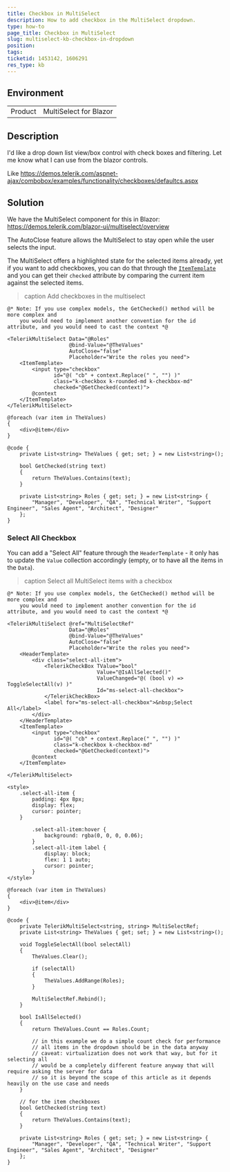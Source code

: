 ```yaml
---
title: Checkbox in MultiSelect
description: How to add checkbox in the MultiSelect dropdown.
type: how-to
page_title: Checkbox in MultiSelect
slug: multiselect-kb-checkbox-in-dropdown
position: 
tags: 
ticketid: 1453142, 1606291
res_type: kb
---
```


## Environment

<table>
    <tbody>
        <tr>
            <td>Product</td>
            <td>MultiSelect for Blazor</td>
        </tr>
    </tbody>
</table>


## Description

I'd like a drop down list view/box control with check boxes and filtering. Let me know what I can use from the blazor controls.

Like https://demos.telerik.com/aspnet-ajax/combobox/examples/functionality/checkboxes/defaultcs.aspx 


## Solution

We have the MultiSelect component for this in Blazor: https://demos.telerik.com/blazor-ui/multiselect/overview

The AutoClose feature allows the MultiSelect to stay open while the user selects the input.

The MultiSelect offers a highlighted state for the selected items already, yet if you want to add checkboxes, you can do that through the [`ItemTemplate`](slug://multiselect-templates#item-template) and you can get their `checked` attribute by comparing the current item against the selected items.

>caption Add checkboxes in the multiselect

````RAZOR
@* Note: If you use complex models, the GetChecked() method will be more complex and 
    you would need to implement another convention for the id attribute, and you would need to cast the context *@

<TelerikMultiSelect Data="@Roles"
                    @bind-Value="@TheValues"
                    AutoClose="false"
                    Placeholder="Write the roles you need">
    <ItemTemplate>
        <input type="checkbox"
               id="@( "cb" + context.Replace(" ", "") )"
               class="k-checkbox k-rounded-md k-checkbox-md"
               checked="@GetChecked(context)">
        @context
    </ItemTemplate>
</TelerikMultiSelect>

@foreach (var item in TheValues)
{
    <div>@item</div>
}

@code {
    private List<string> TheValues { get; set; } = new List<string>();

    bool GetChecked(string text)
    {
        return TheValues.Contains(text);
    }

    private List<string> Roles { get; set; } = new List<string> {
        "Manager", "Developer", "QA", "Technical Writer", "Support Engineer", "Sales Agent", "Architect", "Designer"
    };
}
````

### Select All Checkbox

You can add a "Select All" feature through the `HeaderTemplate` - it only has to update the `Value` collection accordingly (empty, or to have all the items in the `Data`).

>caption Select all MultiSelect items with a checkbox

````RAZOR
@* Note: If you use complex models, the GetChecked() method will be more complex and
    you would need to implement another convention for the id attribute, and you would need to cast the context *@
    
<TelerikMultiSelect @ref="MultiSelectRef"
                    Data="@Roles"
                    @bind-Value="@TheValues"
                    AutoClose="false"
                    Placeholder="Write the roles you need">
    <HeaderTemplate>
        <div class="select-all-item">
            <TelerikCheckBox TValue="bool"
                             Value="@IsAllSelected()"
                             ValueChanged="@( (bool v) => ToggleSelectAll(v) )"
                             Id="ms-select-all-checkbox">
            </TelerikCheckBox>
            <label for="ms-select-all-checkbox">&nbsp;Select All</label>
        </div>
    </HeaderTemplate>
    <ItemTemplate>
        <input type="checkbox"
               id="@( "cb" + context.Replace(" ", "") )"
               class="k-checkbox k-checkbox-md"
               checked="@GetChecked(context)">
        @context
    </ItemTemplate>

</TelerikMultiSelect>

<style>
    .select-all-item {
        padding: 4px 8px;
        display: flex;
        cursor: pointer;
    }

        .select-all-item:hover {
            background: rgba(0, 0, 0, 0.06);
        }
        .select-all-item label {
            display: block;
            flex: 1 1 auto;
            cursor: pointer;
        }
</style>

@foreach (var item in TheValues)
{
    <div>@item</div>
}

@code {
    private TelerikMultiSelect<string, string> MultiSelectRef;
    private List<string> TheValues { get; set; } = new List<string>();

    void ToggleSelectAll(bool selectAll)
    {
        TheValues.Clear();

        if (selectAll)
        {
            TheValues.AddRange(Roles);
        }

        MultiSelectRef.Rebind();
    }

    bool IsAllSelected()
    {
        return TheValues.Count == Roles.Count;

        // in this example we do a simple count check for performance
        // all items in the dropdown should be in the data anyway
        // caveat: virtualization does not work that way, but for it selecting all
        // would be a completely different feature anyway that will require asking the server for data
        // so it is beyond the scope of this article as it depends heavily on the use case and needs
    }

    // for the item checkboxes
    bool GetChecked(string text)
    {
        return TheValues.Contains(text);
    }

    private List<string> Roles { get; set; } = new List<string> {
        "Manager", "Developer", "QA", "Technical Writer", "Support Engineer", "Sales Agent", "Architect", "Designer"
    };
}
````
